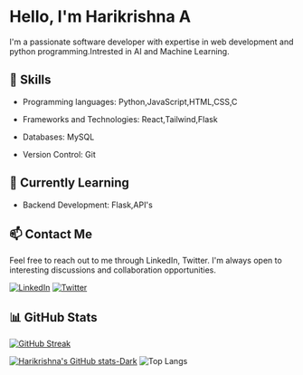 
# Hello, I'm Harikrishna A

I'm a passionate software developer with expertise in web development and python programming.Intrested in AI and Machine Learning.

## 🚀 Skills

- Programming languages:
    Python,JavaScript,HTML,CSS,C

- Frameworks and Technologies:
    React,Tailwind,Flask

- Databases:
    MySQL

- Version Control:
    Git

## 🌱 Currently Learning

- Backend Development: Flask,API's

## 📫 Contact Me

Feel free to reach out to me through LinkedIn, Twitter. I'm always open to interesting discussions and collaboration opportunities.

[![LinkedIn](https://img.shields.io/badge/-LinkedIn-blue?style=flat-square&logo=linkedin&logoColor=white)](https://www.linkedin.com/in/harikrishna-a-) [![Twitter](https://img.shields.io/badge/-Twitter-blue?style=flat-square&logo=twitter&logoColor=white)](https://twitter.com/Harikri36485230)

## 📊 GitHub Stats
[![GitHub Streak](https://streak-stats.demolab.com?user=GLITCH-hash01&theme=dark&hide_border=true)](https://git.io/streak-stats)

[![Harikrishna's GitHub stats-Dark](https://github-readme-stats.vercel.app/api?username=GLITCH-hash01&show_icons=true&hide_border=true&rank_icon=github&theme=dark#gh-dark-mode-only)](https://github.com/anuraghazra/github-readme-stats#gh-dark-mode-only) ![Top Langs](https://github-readme-stats.vercel.app/api/top-langs/?username=GLITCH-hash01&layout=compact&theme=dark&hide_border=true)